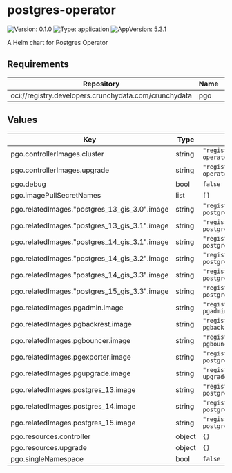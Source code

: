 # postgres-operator

![Version: 0.1.0](https://img.shields.io/badge/Version-0.1.0-informational?style=flat-square) ![Type: application](https://img.shields.io/badge/Type-application-informational?style=flat-square) ![AppVersion: 5.3.1](https://img.shields.io/badge/AppVersion-5.3.1-informational?style=flat-square)

A Helm chart for Postgres Operator

## Requirements

| Repository | Name | Version |
|------------|------|---------|
| oci://registry.developers.crunchydata.com/crunchydata | pgo | 5.3.1 |

## Values

| Key | Type | Default | Description |
|-----|------|---------|-------------|
| pgo.controllerImages.cluster | string | `"registry.developers.crunchydata.com/crunchydata/postgres-operator:ubi8-5.3.1-0"` |  |
| pgo.controllerImages.upgrade | string | `"registry.developers.crunchydata.com/crunchydata/postgres-operator-upgrade:ubi8-5.3.1-0"` |  |
| pgo.debug | bool | `false` |  |
| pgo.imagePullSecretNames | list | `[]` |  |
| pgo.relatedImages."postgres_13_gis_3.0".image | string | `"registry.developers.crunchydata.com/crunchydata/crunchy-postgres-gis:ubi8-13.10-3.0-0"` |  |
| pgo.relatedImages."postgres_13_gis_3.1".image | string | `"registry.developers.crunchydata.com/crunchydata/crunchy-postgres-gis:ubi8-13.10-3.1-0"` |  |
| pgo.relatedImages."postgres_14_gis_3.1".image | string | `"registry.developers.crunchydata.com/crunchydata/crunchy-postgres-gis:ubi8-14.7-3.1-0"` |  |
| pgo.relatedImages."postgres_14_gis_3.2".image | string | `"registry.developers.crunchydata.com/crunchydata/crunchy-postgres-gis:ubi8-14.7-3.2-0"` |  |
| pgo.relatedImages."postgres_14_gis_3.3".image | string | `"registry.developers.crunchydata.com/crunchydata/crunchy-postgres-gis:ubi8-14.7-3.3-0"` |  |
| pgo.relatedImages."postgres_15_gis_3.3".image | string | `"registry.developers.crunchydata.com/crunchydata/crunchy-postgres-gis:ubi8-15.2-3.3-0"` |  |
| pgo.relatedImages.pgadmin.image | string | `"registry.developers.crunchydata.com/crunchydata/crunchy-pgadmin4:ubi8-4.30-10"` |  |
| pgo.relatedImages.pgbackrest.image | string | `"registry.developers.crunchydata.com/crunchydata/crunchy-pgbackrest:ubi8-2.41-4"` |  |
| pgo.relatedImages.pgbouncer.image | string | `"registry.developers.crunchydata.com/crunchydata/crunchy-pgbouncer:ubi8-1.18-0"` |  |
| pgo.relatedImages.pgexporter.image | string | `"registry.developers.crunchydata.com/crunchydata/crunchy-postgres-exporter:ubi8-5.3.1-0"` |  |
| pgo.relatedImages.pgupgrade.image | string | `"registry.developers.crunchydata.com/crunchydata/crunchy-upgrade:ubi8-5.3.1-0"` |  |
| pgo.relatedImages.postgres_13.image | string | `"registry.developers.crunchydata.com/crunchydata/crunchy-postgres:ubi8-13.10-0"` |  |
| pgo.relatedImages.postgres_14.image | string | `"registry.developers.crunchydata.com/crunchydata/crunchy-postgres:ubi8-14.7-0"` |  |
| pgo.relatedImages.postgres_15.image | string | `"registry.developers.crunchydata.com/crunchydata/crunchy-postgres:ubi8-15.2-0"` |  |
| pgo.resources.controller | object | `{}` |  |
| pgo.resources.upgrade | object | `{}` |  |
| pgo.singleNamespace | bool | `false` |  |

